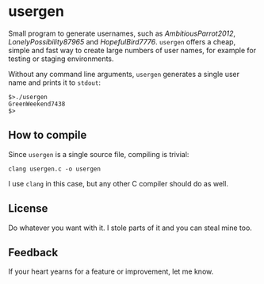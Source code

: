 # usergen
Small program to generate usernames, such as *AmbitiousParrot2012*, *LonelyPossibility87965* and *HopefulBird7776*. `usergen` offers a cheap, simple and fast way to create large numbers of user names, for example for testing or staging environments.

Without any command line arguments, `usergen` generates a single user name and prints it to `stdout`:
```
$>./usergen
GreenWeekend7438
$>
```
## How to compile
Since `usergen` is a single source file, compiling is trivial:
```
clang usergen.c -o usergen
```
I use `clang` in this case, but any other C compiler should do as well.

## License
Do whatever you want with it. I stole parts of it and you can steal mine too.

## Feedback
If your heart yearns for a feature or improvement, let me know.